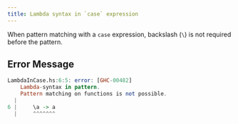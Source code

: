 ```yaml
---
title: Lambda syntax in `case` expression
---
```


When pattern matching with a `case` expression, backslash (`\`) is not required before the pattern.

## Error Message

```haskell
LambdaInCase.hs:6:5: error: [GHC-00482]
    Lambda-syntax in pattern.
    Pattern matching on functions is not possible.
  |
6 |     \a -> a
  |     ^^^^^^^
```

